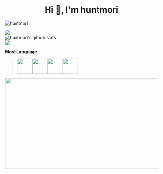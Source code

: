
<h1 align="center">Hi 👋, I'm huntmori</h1>
<p align="left"> <img src="https://komarev.com/ghpvc/?username=huntmori&label=Profile%20views&color=0e75b6&style=flat" alt="huntmori" /> </p>


<a href="https://opgc.me/#/users/huntmori" target="_blank"><img src="https://api.opgc.me/githubs/users/huntmori/tag/?theme=basic" /></a><br>
 ![huntmori's github stats](https://github-readme-stats.vercel.app/api?username=huntmori&show_icons=true&count_private=true)<br>
 ![](https://github-readme-stats.vercel.app/api/top-langs/?username=huntmori&layout=compact)<br>

<b>Most Language</b>
> <img src="https://cdn.jsdelivr.net/gh/devicons/devicon/icons/php/php-original.svg" style="width:50px"/><img src="https://cdn.jsdelivr.net/gh/devicons/devicon/icons/java/java-original.svg" style="width:50px"/><img src="https://cdn.jsdelivr.net/gh/devicons/devicon/icons/javascript/javascript-original.svg" style="width:50px"/><img src="https://cdn.jsdelivr.net/gh/devicons/devicon/icons/csharp/csharp-original.svg" style="width:50px"/>
<a href="https://github.com/devxb/gitanimals">
<img
  src="https://render.gitanimals.org/farms/huntmori"
  width="600"
  height="300"
/>
</a>
